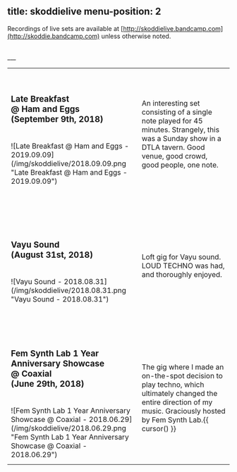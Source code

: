 title: skoddielive
menu-position: 2
---
Recordings of live sets are available at [http://skoddielive.bandcamp.com](http://skoddie.bandcamp.com) unless otherwise noted.

<br />
___
<br />
<div class="skoddiemusickguide">
<table>
    <tr>
        <td height="300" width="300">
            <h3>Late Breakfast<br />@ Ham and Eggs<br />(September 9th, 2018)</h3>
			<br />
            ![Late Breakfast @ Ham and Eggs - 2019.09.09](/img/skoddielive/2018.09.09.png "Late Breakfast @ Ham and Eggs - 2019.09.09")
        </td>
        <td height="300" width="300">
            An interesting set consisting of a single note played for 45 minutes. Strangely, this was a Sunday show in a DTLA tavern. Good venue, good crowd, good people, one note.
        </td>
    </tr>
    <tr>
        <td height="300" width="300">
            <h3>Vayu Sound<br />(August 31st, 2018)</h3>
			<br />
            ![Vayu Sound - 2018.08.31](/img/skoddielive/2018.08.31.png "Vayu Sound - 2018.08.31")
        </td>
        <td height="300">
            Loft gig for Vayu sound. LOUD TECHNO was had, and thoroughly enjoyed.
        </td>
    </tr>
    <tr>
        <td height="300" width="300">
            <h3>Fem Synth Lab 1 Year Anniversary Showcase<br />@ Coaxial<br />(June 29th, 2018)</h3>
			<br />
            ![Fem Synth Lab 1 Year Anniversary Showcase @ Coaxial - 2018.06.29](/img/skoddielive/2018.06.29.png "Fem Synth Lab 1 Year Anniversary Showcase @ Coaxial - 2018.06.29")
        </td>
        <td height="300">
            The gig where I made an on-the-spot decision to play techno, which ultimately changed the entire direction of my music. Graciously hosted by Fem Synth Lab.{{ cursor() }}
        </td">
    </tr>
</table>
</div>